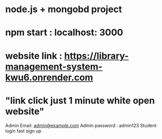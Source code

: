 # node.js + mongobd project 
# npm start : localhost: 3000
# website link : https://library-management-system-kwu6.onrender.com  
# "link click just 1 minute white open website"
Admin Email: admin@example.com
Admin password : admin123 
Student login fast sign up 

